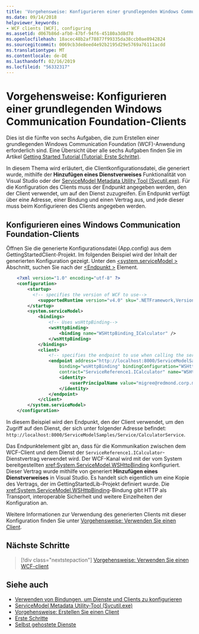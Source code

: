```yaml
---
title: 'Vorgehensweise: Konfigurieren einer grundlegenden Windows Communication Foundation-Clients'
ms.date: 09/14/2018
helpviewer_keywords:
- WCF clients [WCF], configuring
ms.assetid: d067b86d-afb0-47bf-94f6-45180a3d8d78
ms.openlocfilehash: 18acec48b2af78877f99335da38ccb0ae8942824
ms.sourcegitcommit: 0069cb3de8eed4e92b2195d29e5769a76111acdd
ms.translationtype: MT
ms.contentlocale: de-DE
ms.lasthandoff: 02/16/2019
ms.locfileid: "56332317"
---
```

# <a name="how-to-configure-a-basic-windows-communication-foundation-client"></a>Vorgehensweise: Konfigurieren einer grundlegenden Windows Communication Foundation-Clients

Dies ist die fünfte von sechs Aufgaben, die zum Erstellen einer grundlegenden Windows Communication Foundation (WCF)-Anwendung erforderlich sind. Eine Übersicht über alle sechs Aufgaben finden Sie im Artikel [Getting Started Tutorial (Tutorial: Erste Schritte)](../../../docs/framework/wcf/getting-started-tutorial.md).

In diesem Thema wird erläutert, die Clientkonfigurationsdatei, die generiert wurde, mithilfe der **Hinzufügen eines Dienstverweises** Funktionalität von Visual Studio oder der [ServiceModel Metadata Utility Tool (Svcutil.exe)](../../../docs/framework/wcf/servicemodel-metadata-utility-tool-svcutil-exe.md). Für die Konfiguration des Clients muss der Endpunkt angegeben werden, den der Client verwendet, um auf den Dienst zuzugreifen. Ein Endpunkt verfügt über eine Adresse, einer Bindung und einen Vertrag aus, und jede dieser muss beim Konfigurieren des Clients angegeben werden.

## <a name="configure-a-windows-communication-foundation-client"></a>Konfigurieren eines Windows Communication Foundation-Clients

Öffnen Sie die generierte Konfigurationsdatei (App.config) aus dem GettingStartedClient-Projekt. Im folgenden Beispiel wird der Inhalt der generierten Konfiguration gezeigt. Unter den [ \<system.serviceModel >](../../../docs/framework/configure-apps/file-schema/wcf/system-servicemodel.md) Abschnitt, suchen Sie nach der [ \<Endpunkt >](../configure-apps/file-schema/wcf/endpoint-element.md) Element.

```xml
    <?xml version="1.0" encoding="utf-8" ?>
    <configuration>
        <startup>
          <!-- specifies the version of WCF to use-->
            <supportedRuntime version="v4.0" sku=".NETFramework,Version=v4.5,Profile=Client" />
        </startup>
        <system.serviceModel>
            <bindings>
                <!-- Uses wsHttpBinding-->
                <wsHttpBinding>
                    <binding name="WSHttpBinding_ICalculator" />
                </wsHttpBinding>
            </bindings>
            <client>
                <!-- specifies the endpoint to use when calling the service -->
                <endpoint address="http://localhost:8000/ServiceModelSamples/Service/CalculatorService"
                    binding="wsHttpBinding" bindingConfiguration="WSHttpBinding_ICalculator"
                    contract="ServiceReference1.ICalculator" name="WSHttpBinding_ICalculator">
                    <identity>
                        <userPrincipalName value="migree@redmond.corp.microsoft.com" />
                    </identity>
                </endpoint>
            </client>
        </system.serviceModel>
    </configuration>
```

In diesem Beispiel wird den Endpunkt, den der Client verwendet, um den Zugriff auf den Dienst, der sich unter folgender Adresse befindet: `http://localhost:8000/ServiceModelSamples/Service/CalculatorService`.

Das Endpunktelement gibt an, dass für die Kommunikation zwischen dem WCF-Client und dem Dienst der `ServiceReference1.ICalculator`-Dienstvertrag verwendet wird. Der WCF-Kanal wird mit der vom System bereitgestellten <xref:System.ServiceModel.WSHttpBinding> konfiguriert. Dieser Vertrag wurde mithilfe von generiert **Hinzufügen eines Dienstverweises** in Visual Studio. Es handelt sich eigentlich um eine Kopie des Vertrags, der im GettingStartedLib-Projekt definiert wurde. Die <xref:System.ServiceModel.WSHttpBinding>-Bindung gibt HTTP als Transport, interoperable Sicherheit und weitere Einzelheiten der Konfiguration an.

Weitere Informationen zur Verwendung des generierten Clients mit dieser Konfiguration finden Sie unter [Vorgehensweise: Verwenden Sie einen Client](../../../docs/framework/wcf/how-to-use-a-wcf-client.md).

## <a name="next-steps"></a>Nächste Schritte

> [!div class="nextstepaction"]
> [Vorgehensweise: Verwenden Sie einen WCF-client](../../../docs/framework/wcf/how-to-use-a-wcf-client.md)

## <a name="see-also"></a>Siehe auch

- [Verwenden von Bindungen, um Dienste und Clients zu konfigurieren](../../../docs/framework/wcf/using-bindings-to-configure-services-and-clients.md)
- [ServiceModel Metadata Utility-Tool (Svcutil.exe)](../../../docs/framework/wcf/servicemodel-metadata-utility-tool-svcutil-exe.md)
- [Vorgehensweise: Erstellen Sie einen Client](../../../docs/framework/wcf/how-to-create-a-wcf-client.md)
- [Erste Schritte](../../../docs/framework/wcf/samples/getting-started-sample.md)
- [Selbst gehostete Dienste](../../../docs/framework/wcf/samples/self-host.md)